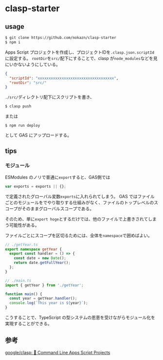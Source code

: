 # clasp-starter

## usage

```bash
$ git clone https://github.com/nokazn/clasp-starter
$ npm i
```

Apps Script プロジェクトを作成し、プロジェクトIDを`.clasp.json.scriptId`に設定する。
`rootDir`を`src/`配下にすることで、clasp が`node_modules`などを見にいかないようにしている。

```json
{
  "scriptId": "xxxxxxxxxxxxxxxxxxxxxxxxxxxxxxxxxxx",
  "rootDir": "src/"
}
```

`./src/`ディレクトリ配下にスクリプトを書き、

```bash
$ clasp push
```

または

```
$ npm run deploy
```

として GAS にアップロードする。

## tips

### モジュール

ESModules のノリで普通に`export`すると、GAS側では

```js
var exports = exports || {};
```

で定義されたグローバル変数`exports`に入れられてしまう。
GAS ではファイルごとのモジュールをでやり取りする仕組みがなく、ファイルのトップレベルのスコープがそのままグローバルスコープである。

そのため、単に`export hoge`とするだけでは、他のファイルで上書きされてしまう可能性がある。

ファイルごとにスコープを区切るためには、全体を`namespace`で囲めばよい。

```ts
// ./getYear.ts
export namespace getYear {
  export const handler = () => {
    const date = new Date();
    return date.getFullYear();
  };
}
```

```ts
// ./main.ts
import { getYear } from './getYear';

function main() {
  const year = getYear.handler();
  console.log(`This year is ${year}`);
}
```

こうすることで、TypeScript の型システムの恩恵を受けながらモジュール化を実現することができる。

## 参考

[google/clasp: 🔗 Command Line Apps Script Projects](https://github.com/google/clasp/)
